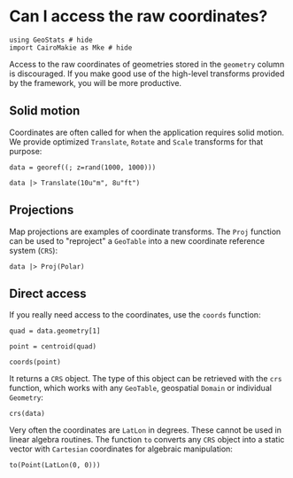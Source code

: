# Can I access the raw coordinates?

```@example coords
using GeoStats # hide
import CairoMakie as Mke # hide
```

Access to the raw coordinates of geometries stored in the `geometry` column is discouraged.
If you make good use of the high-level transforms provided by the framework, you will be more
productive.

## Solid motion

Coordinates are often called for when the application requires solid motion. We provide optimized
`Translate`, `Rotate` and `Scale` transforms for that purpose:

```@example coords
data = georef((; z=rand(1000, 1000)))
```

```@example coords
data |> Translate(10u"m", 8u"ft")
```

## Projections

Map projections are examples of coordinate transforms. The `Proj` function can be used to "reproject"
a `GeoTable` into a new coordinate reference system (`CRS`):

```@example coords
data |> Proj(Polar)
```

## Direct access

If you really need access to the coordinates, use the `coords` function:

```@example coords
quad = data.geometry[1]
```

```@example coords
point = centroid(quad)
```

```@example coords
coords(point)
```

It returns a `CRS` object. The type of this object can be retrieved with the `crs` function,
which works with any `GeoTable`, geospatial `Domain` or individual `Geometry`:

```@example coords
crs(data)
```

Very often the coordinates are `LatLon` in degrees. These cannot be used in linear algebra
routines. The function `to` converts any `CRS` object into a static vector with `Cartesian`
coordinates for algebraic manipulation:

```@example coords
to(Point(LatLon(0, 0)))
```
